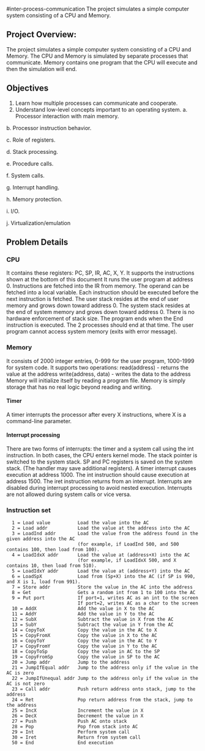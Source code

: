 #inter-process-communication
The project simulates a simple computer system consisting of a CPU and Memory.

## Project Overview:

The project simulates a simple computer system consisting of a CPU and Memory.
The CPU and Memory is simulated by separate processes that communicate.
Memory contains one program that the CPU will execute and then the simulation will end.

## Objectives

1)	Learn how multiple processes can communicate and cooperate.
2)	Understand low-level concepts important to an operating system. 
a.	Processor interaction with main memory.

b.	Processor instruction behavior.

c.	Role of registers.

d.	Stack processing.

e.	Procedure calls.	

f.	System calls.

g.	Interrupt handling.

h.	Memory protection.

i.	I/O.

j.	Virtualization/emulation

## Problem Details

### CPU
   It contains these registers:  PC, SP, IR, AC, X, Y.
   It supports the instructions shown at the bottom of this document
   It runs the user program at address 0.
   Instructions are fetched into the IR from memory.  The operand can be fetched into a local variable.
   Each instruction should be executed before the next instruction is fetched.
   The user stack resides at the end of user memory and grows down toward address 0.
   The system stack resides at the end of system memory and grows down toward address 0.
   There is no hardware enforcement of stack size.
   The program ends when the End instruction is executed.  The 2 processes should end at that time.
   The user program cannot access system memory (exits with error message).
   
### Memory
   It consists of 2000 integer entries, 0-999 for the user program, 1000-1999 for system code.
   It supports two operations:
       read(address) -  returns the value at the address
       write(address, data) - writes the data to the address
   Memory will initialize itself by reading a program file.
   Memory is simply storage that has no real logic beyond reading and writing.
 
   #### Timer
   A timer interrupts the processor after every X instructions, where X is a command-line parameter.

   #### Interrupt processing
  There are two forms of interrupts:  the timer and a system call using the int instruction.
  In both cases, the CPU enters kernel mode.
  The stack pointer is switched to the system stack.
  SP and PC registers is saved on the system stack.  (The handler may save additional registers). 
  A timer interrupt causes execution at address 1000.
  The int instruction should cause execution at address 1500.
  The iret instruction returns from an interrupt.
  Interrupts are disabled during interrupt processing to avoid nested execution.
  Interrupts are not allowed during system calls or vice versa.

### Instruction set
   
      1 = Load value          Load the value into the AC
      2 = Load addr           Load the value at the address into the AC
      3 = LoadInd addr        Load the value from the address found in the given address into the AC
                              (for example, if LoadInd 500, and 500 contains 100, then load from 100).
      4 = LoadIdxX addr       Load the value at (address+X) into the AC
                              (for example, if LoadIdxX 500, and X contains 10, then load from 510).
      5 = LoadIdxY addr       Load the value at (address+Y) into the AC
      6 = LoadSpX             Load from (Sp+X) into the AC (if SP is 990, and X is 1, load from 991).
      7 = Store addr          Store the value in the AC into the address
      8 = Get                 Gets a random int from 1 to 100 into the AC
      9 = Put port            If port=1, writes AC as an int to the screen
                              If port=2, writes AC as a char to the screen
      10 = AddX               Add the value in X to the AC
      11 = AddY               Add the value in Y to the AC
      12 = SubX               Subtract the value in X from the AC
      13 = SubY               Subtract the value in Y from the AC
      14 = CopyToX            Copy the value in the AC to X
      15 = CopyFromX          Copy the value in X to the AC
      16 = CopyToY            Copy the value in the AC to Y
      17 = CopyFromY          Copy the value in Y to the AC
      18 = CopyToSp           Copy the value in AC to the SP
      19 = CopyFromSp         Copy the value in SP to the AC 
      20 = Jump addr          Jump to the address
      21 = JumpIfEqual addr   Jump to the address only if the value in the AC is zero
      22 = JumpIfUnequal addr Jump to the address only if the value in the AC is not zero
      23 = Call addr          Push return address onto stack, jump to the address
      24 = Ret                Pop return address from the stack, jump to the address
      25 = IncX               Increment the value in X
      26 = DecX               Decrement the value in X
      27 = Push               Push AC onto stack
      28 = Pop                Pop from stack into AC
      29 = Int                Perform system call
      30 = Iret               Return from system call
      50 = End                End execution

  
